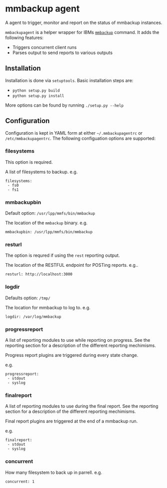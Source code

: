 # mmbackup agent

A agent to trigger, monitor and report on the status of mmbackup instances.

`mmbackupagent` is a helper wrapper for IBMs [`mmbackup`](http://www-01.ibm.com/support/knowledgecenter/SSFKCN_3.5.0/com.ibm.cluster.gpfs.v3r5.gpfs100.doc/bl1adm_mmbackup.htm) command. It adds the following features:

 * Triggers concurrent client runs
 * Parses output to send reports to various outputs

## Installation


Installation is done via `setuptools`. Basic installation steps are:

 * `python setup.py build`
 * `python setup.py install`

More options can be found by running `./setup.py --help`

## Configuration


Configuration is kept in YAML form at either `~/.mmbackupagentrc` or `/etc/mmbackupagentrc`. The following configuation options are supported:

### filesystems

This option is required.

A list of filesystems to backup. e.g.

```
filesystems:
 - fs0
 - fs1
```

### mmbackupbin

Default option: `/usr/lpp/mmfs/bin/mmbackup`

The location of the `mmbackup` binary. e.g.

```
mmbackupbin: /usr/lpp/mmfs/bin/mmbackup
```

### resturl

The option is requred if using the `rest` reporting output.

The location of the RESTFUL endpoint for POSTing reports. e.g..

```
resturl: http://localhost:3000
```

### logdir

Defaults option: `/tmp/`

The location for mmbackup to log to. e.g.

```
logdir: /var/log/mmbackup
```

### progressreport

A list of reporting modules to use while reporting on progress. See the reporting section for a description of the different reporting mechimisms.

Progress report plugins are triggered during every state change.

e.g.
```
progressreport:
 - stdout
 - syslog
```

### finalreport

A list of reporting modules to use during the final report. See the reporting section for a description of the different reporting mechimisms.

Final report plugins are triggered at the end of a mmbackup run.

e.g.
```
finalreport:
 - stdout
 - syslog
```
### concurrent

How many filesystem to back up in parrell. e.g.

```
concurrent: 1
```
